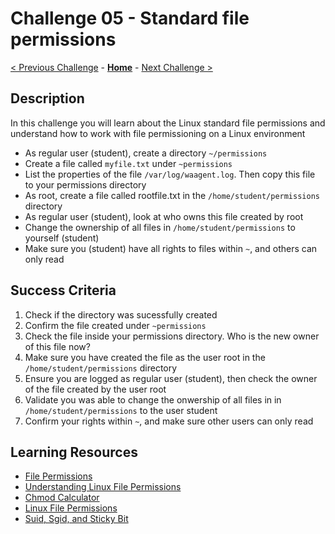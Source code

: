 # Challenge 05 - Standard file permissions

[< Previous Challenge](./Challenge-04.md) - **[Home](../README.md)** - [Next Challenge >](./Challenge-06.md)

## Description

In this challenge you will learn about the Linux standard file permissions and understand how to work with file permissioning on a Linux environment

- As regular user (student), create a directory `~/permissions`
- Create a file called `myfile.txt` under `~permissions`
- List the properties of the file `/var/log/waagent.log`. Then copy this file to your permissions directory
- As root, create a file called rootfile.txt in the `/home/student/permissions` directory
- As regular user (student), look at who owns this file created by root
- Change the ownership of all files in `/home/student/permissions` to yourself (student)
- Make sure you (student) have all rights to files within `~`, and others can only read

## Success Criteria

1. Check if the directory was sucessfully created
2. Confirm the file created under `~permissions`
3. Check the file inside your permissions directory. Who is the new owner of this file now?
4. Make sure you have created the file as the user root in the `/home/student/permissions` directory
5. Ensure you are logged as regular user (student), then check the owner of the file created by the user root
6. Validate you was able to change the onwership of all files in in `/home/student/permissions` to the user student
7. Confirm your rights within `~`, and make sure other users can only read


## Learning Resources

- [File Permissions](https://linuxjourney.com/lesson/file-permissions)
- [Understanding Linux File Permissions](https://www.linuxfoundation.org/blog/classic-sysadmin-understanding-linux-file-permissions/)
- [Chmod Calculator](https://chmod-calculator.com/)
- [Linux File Permissions](https://linuxhandbook.com/linux-file-permissions/)
- [Suid, Sgid, and Sticky Bit](https://linuxhandbook.com/suid-sgid-sticky-bit/)

